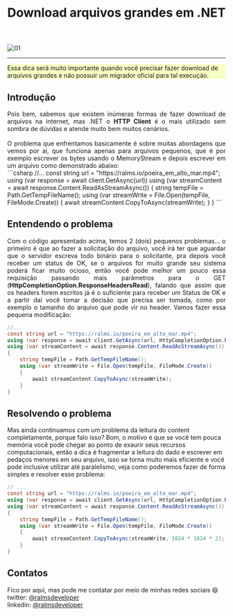 ﻿---
title: "Download arquivos grandes em .NET"
comments: true
excerpt_separator: "Ler mais"
toc: true
toc_label: "Tópicos"
categories:
  - dotnet
  - Dicas
header:
  teaser: /assets/images/2022/large-files.png
  caption: "www.ralms.io"
---

![01]({{site.url}}{{site.baseurl}}/assets/images/2022/large-files.png)
<hr /> 
<div class="notice--warning" style="background-color:#f8ffc4">
Essa dica será muito importante quando você precisar fazer download de arquivos grandes e não possuir um migrador oficial para tal execução.
</div> 

## Introdução
<div style="text-align: justify;">
Pois bem, sabemos que existem inúmeras formas de fazer download de arquivos na internet, mas .NET o <b>HTTP Client</b> é o mais utilizado sem sombra de dúvidas e atende muito bem muitos cenários.
<br><br>
O problema que enfrentamos basicamente é sobre muitas abordagens que vemos por aí, que funciona apenas para arquivos pequenos, que é por exemplo escrever os bytes usando o MemoryStream e depois escrever em um arquivo como demonstrado abaixo:
<br>
</div>
```csharp
//...
const string url = "https://ralms.io/poeira_em_alto_mar.mp4";
using (var response = await client.GetAsync(url))
using (var streamContent = await response.Content.ReadAsStreamAsync())
{
    string tempFile = Path.GetTempFileName();
    using (var streamWrite = File.Open(tempFile, FileMode.Create))
    {
        await streamContent.CopyToAsync(streamWrite);
    } 
} 
```

## Entendendo o problema
<div style="text-align: justify;">
Com o código apresentado acima, temos 2 (dois) pequenos problemas... o primeiro é que ao fazer a solicitação do arquivo, você irá ter que aguardar 
que o servidor escreva todo binário para o solicitante, pra depois você receber um status de OK, se o arquivos for muito grande seu sistema poderá ficar
muito ocioso, então você pode melhor um pouco essa requisição passando mais parâmetros para o GET (<b>HttpCompletionOption.ResponseHeadersRead</b>), falando que assim que os headers forem escritos já é o suficiente para receber um Status de OK e a partir daí você tomar a decisão que precisa ser tomada, como por exemplo o tamanho do arquivo que pode vir no header.
Vamos fazer essa pequena modificação:
</div>

```csharp
//...
const string url = "https://ralms.io/poeira_em_alto_mar.mp4";
using (var response = await client.GetAsync(url, HttpCompletionOption.ResponseHeadersRead))
using (var streamContent = await response.Content.ReadAsStreamAsync())
{
    string tempFile = Path.GetTempFileName();
    using (var streamWrite = File.Open(tempFile, FileMode.Create))
    {
        await streamContent.CopyToAsync(streamWrite);
    } 
} 
```

## Resolvendo o problema
Mas ainda continuamos com um problema da leitura do content completamente, porque falo isso? Bom, o motivo é que se você tem pouca memória você pode chegar ao ponto de exaurir seus recursos computacionais, então a dica é fragmentar a leitura do dado e escrever em pedaços menores em seu arquivo, isso se torna muito mais eficiente e você pode inclusive utilizar até paralelismo, veja como poderemos fazer de forma simples e resolver esse problema: 

```csharp
// ...
const string url = "https://ralms.io/poeira_em_alto_mar.mp4";
using (var response = await client.GetAsync(url, HttpCompletionOption.ResponseHeadersRead))
using (var streamContent = await response.Content.ReadAsStreamAsync())
{
    string tempFile = Path.GetTempFileName();
    using (var streamWrite = File.Open(tempFile, FileMode.Create))
    {
        await streamContent.CopyToAsync(streamWrite, 1024 * 1024 * 2); //2M
    } 
} 
```

## Contatos
<div class="notice--info">
 Fico por aqui, mas pode me contatar por meio de minhas redes sociais 😄 <br />
 twitter: <a alt="" href="https://twitter.com/RalmsDeveloper">@ralmsdeveloper</a><br />
 linkedin: <a alt="" href="https://www.linkedin.com/in/ralmsdeveloper/">@ralmsdeveloper</a><br />
</div> 
